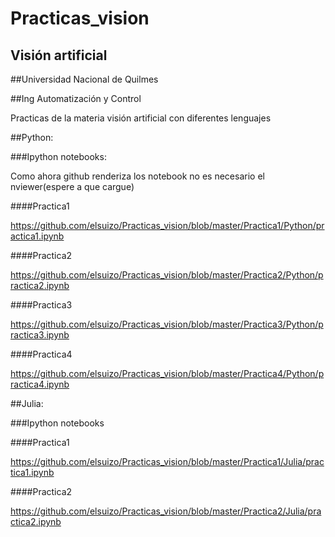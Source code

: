 Practicas_vision
================
## Visión artificial 

##Universidad Nacional de Quilmes 

##Ing Automatización y Control

Practicas de la materia visión artificial con diferentes lenguajes


##Python:

###Ipython notebooks:

Como ahora github renderiza los notebook no es necesario el nviewer(espere a que cargue)

####Practica1 

https://github.com/elsuizo/Practicas_vision/blob/master/Practica1/Python/practica1.ipynb

####Practica2 

https://github.com/elsuizo/Practicas_vision/blob/master/Practica2/Python/practica2.ipynb

####Practica3 

https://github.com/elsuizo/Practicas_vision/blob/master/Practica3/Python/practica3.ipynb

####Practica4 

https://github.com/elsuizo/Practicas_vision/blob/master/Practica4/Python/practica4.ipynb


##Julia:

###Ipython notebooks

####Practica1

https://github.com/elsuizo/Practicas_vision/blob/master/Practica1/Julia/practica1.ipynb

####Practica2

https://github.com/elsuizo/Practicas_vision/blob/master/Practica2/Julia/practica2.ipynb

